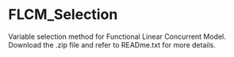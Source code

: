 # FLCM_Selection
Variable selection method for Functional Linear Concurrent Model.
Download the .zip file and refer to READme.txt for more details.
